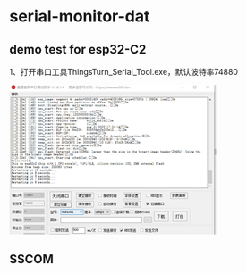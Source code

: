 
# serial-monitor-dat

## demo test for esp32-C2

1、打开串口工具ThingsTurn_Serial_Tool.exe，默认波特率74880

![](51-28-15-19-12-2022.png)

## SSCOM


